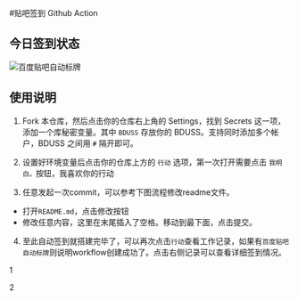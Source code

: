#贴吧签到 Github Action

## 今日签到状态

![百度贴吧自动标牌](https://github.com/gwtak/TieBaSign/workflows/Baidu%20Tieba%20Auto%20Sign/badge.svg)

## 使用说明

1. Fork 本仓库，然后点击你的仓库右上角的 Settings，找到 Secrets 这一项，添加一个库秘密变量。其中 `BDUSS` 存放你的 BDUSS。支持同时添加多个帐户，BDUSS 之间用 `#` 隔开即可。

2. 设置好环境变量后点击你的仓库上方的 `行动` 选项，第一次打开需要点击 `我明白。`按钮，我喜欢你的行动

3. 任意发起一次commit，可以参考下图流程修改readme文件。

- 打开`README.md`，点击修改按钮
- 修改任意内容，这里在末尾插入了空格。移动到最下面，点击提交。

4. 至此自动签到就搭建完毕了，可以再次点击`行动`查看工作记录，如果有`百度贴吧自动标牌`则说明workflow创建成功了。点击右侧记录可以查看详细签到情况。

1

2
